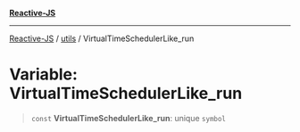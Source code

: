 [**Reactive-JS**](../../README.md)

***

[Reactive-JS](../../README.md) / [utils](../README.md) / VirtualTimeSchedulerLike\_run

# Variable: VirtualTimeSchedulerLike\_run

> `const` **VirtualTimeSchedulerLike\_run**: unique `symbol`
